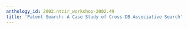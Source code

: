 ```yaml
---
anthology_id: 2002.ntcir_workshop-2002.49
title: 'Patent Search: A Case Study of Cross-DB Associative Search'
---
```

